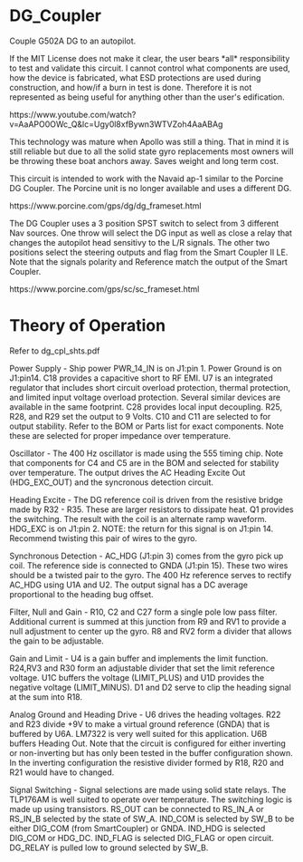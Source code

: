 # DG_Coupler
<p>Couple G502A DG to an autopilot.</p>
<p>If the MIT License does not make it clear, the user bears *all* responsibility to test and validate this circuit.  I cannot control what components are used, how the device is fabricated, what ESD protections are used during construction, and how/if a burn in test is done.  Therefore it is not represented as being useful for anything other than the user's edification.</p>
https://www.youtube.com/watch?v=AaAPO0OWc_Q&lc=Ugy0l8xfBywn3WTVZoh4AaABAg
<p>This technology was mature when Apollo was still a thing.  That in mind it is still reliable but due to all the solid state gyro replacements most owners will be throwing these boat anchors away.  Saves weight and long term cost.</p>
<p>This circuit is intended to work with the Navaid ap-1 similar to the Porcine DG Coupler.  The Porcine unit is no longer available and uses a different DG.</p>
https://www.porcine.com/gps/dg/dg_frameset.html
<p>The DG Coupler uses a 3 position SPST switch to select from 3 different Nav sources.  One throw will select the DG input as well as close a relay that changes the autopilot head sensitivy to the L/R signals.  The other two positions select the steering outputs and flag from the Smart Coupler II LE.  Note that the signals polarity and Reference match the output of the Smart Coupler.</p>
https://www.porcine.com/gps/sc/sc_frameset.html
<h1>Theory of Operation</h1>

<p>Refer to dg_cpl_shts.pdf</p>
<p>Power Supply - Ship power PWR_14_IN is on J1:pin 1.  Power Ground is on J1:pin14.  C18 provides a capacitive short to RF EMI.  U7 is an integrated regulator that includes short circuit overload protection, thermal protection, and limited input voltage overload protection.  Several similar devices are available in the same footprint.  C28 provides local input decoupling.  R25, R28, and R29 set the output to 9 Volts.  C10 and C11 are selected to for output stability.  Refer to the BOM or Parts list for exact components.  Note these are selected for proper impedance over temperature.</p>
<p> Oscillator - The 400 Hz oscillator is made using the 555 timing chip.  Note that components for C4 and C5 are in the BOM and selected for stability over temperature.  The output drives the AC Heading Excite Out (HDG_EXC_OUT) and the syncronous detection circuit.</p>
<p>Heading Excite - The DG reference coil is driven from the resistive bridge made by R32 - R35.  These are larger resistors to dissipate heat.  Q1 provides the switching.  The result with the coil is an alternate ramp waveform.  HDG_EXC is on J1:pin 2. NOTE: the return for this signal is on J1:pin 14.  Recommend twisting this pair of wires to the gyro.</p>
<p>Synchronous Detection - AC_HDG (J1:pin 3) comes from the gyro pick up coil.  The reference side is connected to GNDA (J1:pin 15).  These two wires should be a twisted pair to the gyro.  The 400 Hz reference serves to rectify AC_HDG using U1A and U2.  The output signal has a DC average proportional to the heading bug offset.</p>
<p>Filter, Null and Gain - R10, C2 and C27 form a single pole low pass filter.  Additional current is summed at this junction from R9 and RV1 to provide a null adjustment to center up the gyro.  R8 and RV2 form a divider that allows the gain to be adjustable.</p>
<p>Gain and Limit - U4 is a gain buffer and implements the limit function. R24,RV3 and R30 form an adjustable divider that set the limit reference voltage.  U1C buffers the voltage (LIMIT_PLUS) and U1D provides the negative voltage (LIMIT_MINUS).  D1 and D2 serve to clip the heading signal at the sum into R18.</p>
<p>Analog Ground and Heading Drive - U6 drives the heading voltages.  R22 and R23 divide +9V to make a virtual ground reference (GNDA) that is buffered by U6A.  LM7322 is very well suited for this application.  U6B buffers Heading Out.  Note that the circuit is configured for either inverting or non-inverting but has only been tested in the buffer configuration shown.  In the inverting configuration the resistive divider formed by R18, R20 and R21 would have to changed.</p>
<p>Signal Switching - Signal selections are made using solid state relays.  The TLP176AM is well suited to operate over temperature.  The switching logic is made up using transistors.  RS_OUT can be connected to RS_IN_A or RS_IN_B selected by the state of SW_A.  IND_COM is selected by SW_B to be either DIG_COM (from SmartCoupler) or GNDA.  IND_HDG is selected DIG_COM or HDG_DC.  IND_FLAG is selected DIG_FLAG or open circuit.  DG_RELAY is pulled low to ground selected by SW_B.</p>

